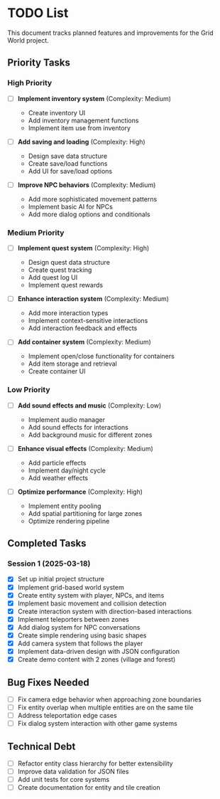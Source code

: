 # TODO List

This document tracks planned features and improvements for the Grid World project.

## Priority Tasks

### High Priority
- [ ] **Implement inventory system** (Complexity: Medium)
  - Create inventory UI
  - Add inventory management functions
  - Implement item use from inventory

- [ ] **Add saving and loading** (Complexity: High)
  - Design save data structure
  - Create save/load functions
  - Add UI for save/load options

- [ ] **Improve NPC behaviors** (Complexity: Medium)
  - Add more sophisticated movement patterns
  - Implement basic AI for NPCs
  - Add more dialog options and conditionals

### Medium Priority
- [ ] **Implement quest system** (Complexity: High)
  - Design quest data structure
  - Create quest tracking
  - Add quest log UI
  - Implement quest rewards

- [ ] **Enhance interaction system** (Complexity: Medium)
  - Add more interaction types
  - Implement context-sensitive interactions
  - Add interaction feedback and effects

- [ ] **Add container system** (Complexity: Medium)
  - Implement open/close functionality for containers
  - Add item storage and retrieval
  - Create container UI

### Low Priority
- [ ] **Add sound effects and music** (Complexity: Low)
  - Implement audio manager
  - Add sound effects for interactions
  - Add background music for different zones

- [ ] **Enhance visual effects** (Complexity: Medium)
  - Add particle effects
  - Implement day/night cycle
  - Add weather effects

- [ ] **Optimize performance** (Complexity: High)
  - Implement entity pooling
  - Add spatial partitioning for large zones
  - Optimize rendering pipeline

## Completed Tasks

### Session 1 (2025-03-18)
- [x] Set up initial project structure
- [x] Implement grid-based world system
- [x] Create entity system with player, NPCs, and items
- [x] Implement basic movement and collision detection
- [x] Create interaction system with direction-based interactions
- [x] Implement teleporters between zones
- [x] Add dialog system for NPC conversations
- [x] Create simple rendering using basic shapes
- [x] Add camera system that follows the player
- [x] Implement data-driven design with JSON configuration
- [x] Create demo content with 2 zones (village and forest)

## Bug Fixes Needed
- [ ] Fix camera edge behavior when approaching zone boundaries
- [ ] Fix entity overlap when multiple entities are on the same tile
- [ ] Address teleportation edge cases
- [ ] Fix dialog system interaction with other game systems

## Technical Debt
- [ ] Refactor entity class hierarchy for better extensibility
- [ ] Improve data validation for JSON files
- [ ] Add unit tests for core systems
- [ ] Create documentation for entity and tile creation